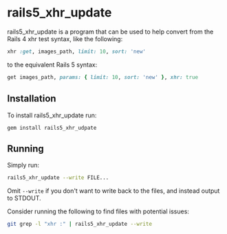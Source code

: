 # rails5_xhr_update

rails5_xhr_update is a program that can be used to help convert from the Rails
4 xhr test syntax, like the following:

```ruby
xhr :get, images_path, limit: 10, sort: 'new'
```

to the equivalent Rails 5 syntax:

```ruby
get images_path, params: { limit: 10, sort: 'new' }, xhr: true
```

## Installation

To install rails5_xhr_update run:

    gem install rails5_xhr_udpate


## Running

Simply run:

```sh
rails5_xhr_update --write FILE...
```

Omit ``--write`` if you don't want to write back to the files, and instead
output to STDOUT.

Consider running the following to find files with potential issues:

```sh
git grep -l "xhr :" | rails5_xhr_update --write
```
